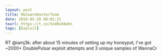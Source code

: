 ```yaml
---
layout: post
title: MalwareHunterTeam
date: 2018-05-28 00:01:21
tourl: https://t.co/5o4Bi68whn
tags: [Exploit]
---
```

RT @iamj3k: after about 15 minutes of setting up my honeypot, I've got ~2000+ DoublePulsar exploit attempts and 3 unique samples of WannaCr